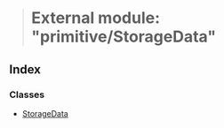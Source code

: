 > # External module: "primitive/StorageData"

## Index

### Classes

* [StorageData](../classes/_primitive_storagedata_.storagedata.md)